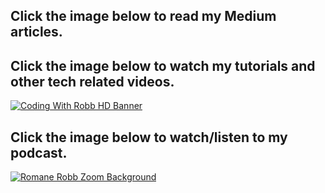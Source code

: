 

## Click the image below to read my Medium articles.



## Click the image below to watch my tutorials and other tech related videos.

[![Coding With Robb HD Banner](https://user-images.githubusercontent.com/75688766/180049519-4076fc66-c4b4-4465-ba23-46424ae6dce3.jpg)](https://www.youtube.com/playlist?list=PLLuXi2d0VZL80xFLno2__CMVG0sA5l3vO)

## Click the image below to watch/listen to my podcast.

[![Romane Robb Zoom Background](https://user-images.githubusercontent.com/75688766/180051922-68bac10d-87a4-4a09-b88f-2cf75c163a55.jpg)](https://www.youtube.com/playlist?list=PLLuXi2d0VZL80xFLno2__CMVG0sA5l3vO)

